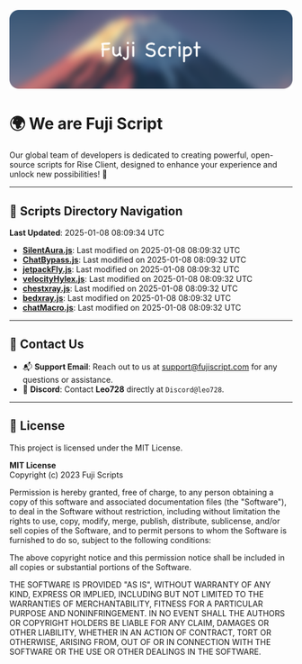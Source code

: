 ![Banner](.github/b.webp)

# 🌍 **We are Fuji Script**

Our global team of developers is dedicated to creating powerful, open-source scripts for Rise Client, designed to enhance your experience and unlock new possibilities! 🌟

---
<!-- SCRIPTS_NAVIGATION_START -->
## 📂 **Scripts Directory Navigation**

**Last Updated**: 2025-01-08 08:09:34 UTC

- **[SilentAura.js](scripts/SilentAura.js)**: Last modified on 2025-01-08 08:09:32 UTC
- **[ChatBypass.js](scripts/ChatBypass.js)**: Last modified on 2025-01-08 08:09:32 UTC
- **[jetpackFly.js](scripts/jetpackFly.js)**: Last modified on 2025-01-08 08:09:32 UTC
- **[velocityHylex.js](scripts/velocityHylex.js)**: Last modified on 2025-01-08 08:09:32 UTC
- **[chestxray.js](scripts/chestxray.js)**: Last modified on 2025-01-08 08:09:32 UTC
- **[bedxray.js](scripts/bedxray.js)**: Last modified on 2025-01-08 08:09:32 UTC
- **[chatMacro.js](scripts/chatMacro.js)**: Last modified on 2025-01-08 08:09:32 UTC

<!-- SCRIPTS_NAVIGATION_END -->

---

## 💬 **Contact Us**  
- 📬 **Support Email**: Reach out to us at [support@fujiscript.com](mailto:support@fujiscript.com) for any questions or assistance.  
- 💬 **Discord**: Contact **Leo728** directly at `Discord@leo728`.

---

## 📜 **License**

This project is licensed under the MIT License.  

**MIT License**  
Copyright (c) 2023 Fuji Scripts  

Permission is hereby granted, free of charge, to any person obtaining a copy of this software and associated documentation files (the "Software"), to deal in the Software without restriction, including without limitation the rights to use, copy, modify, merge, publish, distribute, sublicense, and/or sell copies of the Software, and to permit persons to whom the Software is furnished to do so, subject to the following conditions:  

The above copyright notice and this permission notice shall be included in all copies or substantial portions of the Software.  

THE SOFTWARE IS PROVIDED "AS IS", WITHOUT WARRANTY OF ANY KIND, EXPRESS OR IMPLIED, INCLUDING BUT NOT LIMITED TO THE WARRANTIES OF MERCHANTABILITY, FITNESS FOR A PARTICULAR PURPOSE AND NONINFRINGEMENT. IN NO EVENT SHALL THE AUTHORS OR COPYRIGHT HOLDERS BE LIABLE FOR ANY CLAIM, DAMAGES OR OTHER LIABILITY, WHETHER IN AN ACTION OF CONTRACT, TORT OR OTHERWISE, ARISING FROM, OUT OF OR IN CONNECTION WITH THE SOFTWARE OR THE USE OR OTHER DEALINGS IN THE SOFTWARE.  

